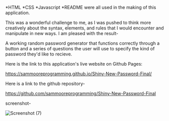 *HTML
*CSS
*Javascript
*README were all used in the making of this application.

This was a wonderful challenge to me, as I was pushed to think more creatively about the syntax, elements, and rules that I would encounter and manipulate in new ways. I am pleased with the result-

A working random password generator that functions correctly through a button and a series of questions the user will use to specify the kind of password they'd like to recieve.

Here is the link to this application's live website on Github Pages:

https://sammooreprogramming.github.io/Shiny-New-Password-Final/


Here is a link to the github repository-


https://github.com/sammooreprogramming/Shiny-New-Password-Final


screenshot-

![Screenshot (7)](https://user-images.githubusercontent.com/105989417/178132301-af25eeb1-3a9a-4ff4-82d3-37cf57f416b5.png)


